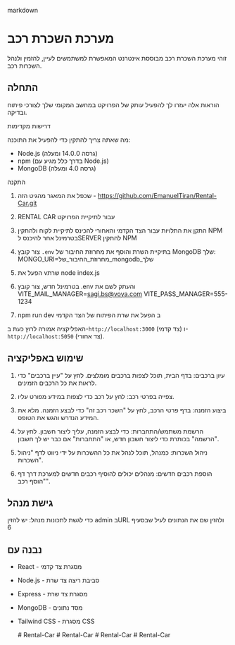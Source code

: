 markdown
# מערכת השכרת רכב

זוהי מערכת השכרת רכב מבוססת אינטרנט המאפשרת למשתמשים לעיין, להזמין ולנהל השכרות רכב.

## התחלה

הוראות אלה יעזרו לך להפעיל עותק של הפרויקט במחשב המקומי שלך לצורכי פיתוח ובדיקה.

דרישות מקדימות

מה שאתה צריך להתקין כדי להפעיל את התוכנה:

- Node.js (גרסה 14.0.0 ומעלה)
- npm (בדרך כלל מגיע עם Node.js)
- MongoDB (גרסה 4.0 ומעלה)

התקנה

1.  שכפל את המאגר מהגיט הזה - https://github.com/EmanuelTiran/Rental-Car.git
 
2. RENTAL CAR עבור לתיקיית הפרויקט

 
3. התקן את התלויות עבור הצד הקדמי והאחורי
    להכינס לתיקיית לקוח ולהתקין NPM
    בטרמינל אחר להיכנס לSERVER להתקין NPM 

 
4. צור קובץ `.env` בתיקיית השרת והוסף את מחרוזת החיבור של MongoDB שלך:
   MONGO_URI=מחרוזת_החיבור_של_mongodb_שלך

5. הפעל את vשרת  node index.js
   
6. בטרמינל חדש, צור קובץ .env והעתק לשם את 
VITE_MAIL_MANAGER=sagi.bs@voya.com
VITE_PASS_MANAGER=555-1234

7. npm run dev ב הפעל את שרת הפיתוח של הצד הקדמי

 
האפליקציה אמורה לרוץ כעת ב-`http://localhost:3000` (צד קדמי) ו-`http://localhost:5050` (צד אחורי).

## שימוש באפליקציה

1. עיון ברכבים: בדף הבית, תוכל לצפות ברכבים מומלצים. לחץ על "עיין ברכבים" כדי לראות את כל הרכבים הזמינים.

2. צפייה בפרטי רכב: לחץ על רכב כדי לצפות במידע מפורט עליו.

3. ביצוע הזמנה: בדף פרטי הרכב, לחץ על "השכר רכב זה" כדי לבצע הזמנה. מלא את המידע הנדרש והגש את הטופס.

4. הרשמת משתמש/התחברות: כדי לבצע הזמנה, עליך ליצור חשבון. לחץ על "הרשמה" בכותרת כדי ליצור חשבון חדש, או "התחברות" אם כבר יש לך חשבון.

5. ניהול השכרות: כמנהל, תוכל לנהל את כל ההשכרות על ידי ניווט לדף "ניהול השכרות".

6. הוספת רכבים חדשים: מנהלים יכולים להוסיף רכבים חדשים למערכת דרך דף "הוסף רכב".

## גישת מנהל

כדי לגשת לתכונות מנהל:
 יש להזין admin בURL ולהזין שם את הנתונים לעיל שבסעיף 6 


## נבנה עם

- React - מסגרת צד קדמי
- Node.js - סביבת ריצה צד שרת
- Express - מסגרת צד שרת
- MongoDB - מסד נתונים
- Tailwind CSS - מסגרת CSS


 
   #   R e n t a l - C a r 
 
 #   R e n t a l - C a r 
 
 #   R e n t a l - C a r 
 
 #   R e n t a l - C a r 
 
 
